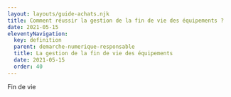 ```yaml
---
layout: layouts/guide-achats.njk
title: Comment réussir la gestion de la fin de vie des équipements ?
date: 2021-05-15
eleventyNavigation:
  key: definition
  parent: demarche-numerique-responsable
  title: La gestion de la fin de vie des équipements
  date: 2021-05-15
  order: 40
---
```


Fin de vie

